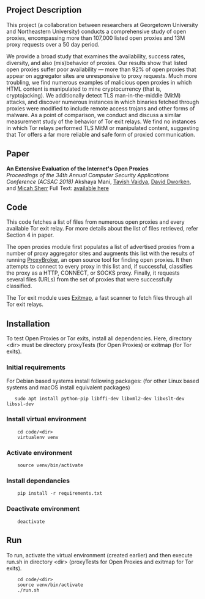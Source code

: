 ## Project Description

This project (a collaboration between researchers at Georgetown University and Northeastern University) conducts a comprehensive study of open proxies, encompassing more than 107,000 listed open proxies and 13M proxy requests over a 50 day period.

We provide a broad study that examines the availability, success rates, diversity, and also (mis)behavior of proxies. Our results show that listed open proxies suffer poor availability — more than 92% of open proxies that appear on aggregator sites are unresponsive to proxy requests. Much more troubling, we find numerous examples of malicious open proxies in which HTML content is manipulated to mine cryptocurrency (that is, cryptojacking). We additionally detect TLS man-in-the-middle (MitM) attacks, and discover numerous instances in which binaries fetched through proxies were modified to include remote access trojans and other forms of malware. As a point of comparison, we conduct and discuss a similar measurement study of the behavior of Tor exit relays. We find no instances in which Tor relays performed TLS MitM or manipulated content, suggesting that Tor offers a far more reliable and safe form of proxied communication.

## Paper

**An Extensive Evaluation of the Internet's Open Proxies**  
_Proceedings of the 34th Annual Computer Security Applications Conference (ACSAC 2018)_
Akshaya Mani, [Tavish Vaidya](https://security.cs.georgetown.edu/~tavish/), [David Dworken](https://daviddworken.com/), and [Micah Sherr](https://security.cs.georgetown.edu/~msherr/)
Full Text: [available here](https://security.cs.georgetown.edu/~msherr/papers/openproxies.pdf)

## Code

This code fetches a list of files from numerous open proxies and every available Tor exit relay. For more details about the list of files retrieved, refer Section 4 in paper.

The open proxies module first populates a list of advertised proxies from a number of proxy aggregator sites and augments this list with the results of running [ProxyBroker](https://github.com/constverum/ProxyBroker), an open source tool for finding open proxies. It then attempts to connect to every proxy in this list and, if successful, classifies the proxy as a HTTP, CONNECT, or SOCKS proxy. Finally, it requests several files (URLs) from the set of proxies that were successfully classified.

The Tor exit module uses [Exitmap](https://github.com/NullHypothesis/), a fast scanner to fetch files through all Tor exit relays.  

## Installation

To test Open Proxies or Tor exits, install all dependencies. Here, directory \<dir\> must be directory proxyTests (for Open Proxies) or exitmap (for Tor exits).

### Initial requirements

For Debian based systems install following packages: (for other Linux based systems and macOS install equivalent packages)

```
   sudo apt install python-pip libffi-dev libxml2-dev libxslt-dev libssl-dev
```

### Install virtual environment
```
    cd code/<dir>
    virtualenv venv
```

### Activate environment
```
    source venv/bin/activate
```

### Install dependancies
```
    pip install -r requirements.txt
```

### Deactivate environment
```
    deactivate
```

## Run

To run, activate the virtual environment (created earlier) and then execute run.sh in directory \<dir\> (proxyTests for Open Proxies and exitmap for Tor exits). 
```
    cd code/<dir>
    source venv/bin/activate
    ./run.sh
```
